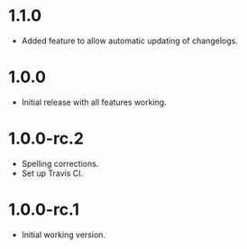 # 1.1.0

- Added feature to allow automatic updating of changelogs.

# 1.0.0

- Initial release with all features working.

# 1.0.0-rc.2

- Spelling corrections.
- Set up Travis CI.

# 1.0.0-rc.1

- Initial working version.
